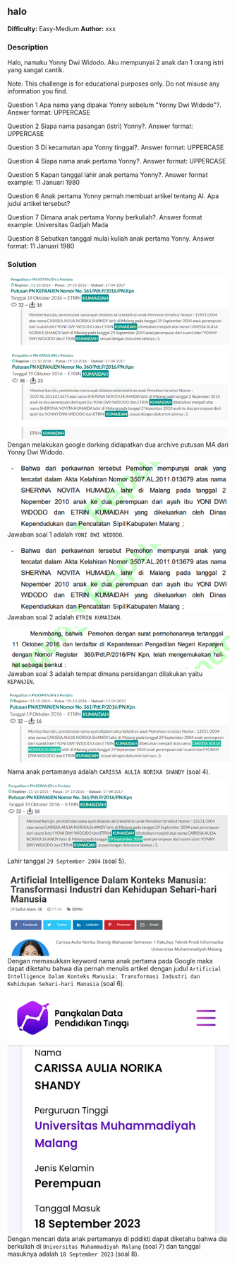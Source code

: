 ## halo
**Difficulty:** Easy-Medium
**Author:** xxx

### Description
Halo, namaku Yonny Dwi Widodo. Aku mempunyai 2 anak dan 1 orang istri yang sangat cantik.

Note: This challenge is for educational purposes only. Do not misuse any information you find.

Question 1
Apa nama yang dipakai Yonny sebelum "Yonny Dwi Widodo"?. Answer format: UPPERCASE

Question 2
Siapa nama pasangan (istri) Yonny?. Answer format: UPPERCASE

Question 3
Di kecamatan apa Yonny tinggal?. Answer format: UPPERCASE

Question 4
Siapa nama anak pertama Yonny?. Answer format: UPPERCASE

Question 5
Kapan tanggal lahir anak pertama Yonny?. Answer format example: 11 Januari 1980

Question 6
Anak pertama Yonny pernah membuat artikel tentang AI. Apa judul artikel tersebut?

Question 7
Dimana anak pertama Yonny berkuliah?. Answer format example: Universitas Gadjah Mada

Question 8
Sebutkan tanggal mulai kuliah anak pertama Yonny. Answer format: 11 Januari 1980

### Solution
![alt text](image.png)
![alt text](image-1.png)
Dengan melakukan google dorking didapatkan dua archive putusan MA dari Yonny Dwi Widodo.

![alt text](image-2.png)
Jawaban soal 1 adalah `YONI DWI WIDODO`.

![alt text](image-3.png)
Jawaban soal 2 adalah `ETRIN KUMAIDAH`.

![alt text](image-4.png)
Jawaban soal 3 adalah tempat dimana persidangan dilakukan yaitu `KEPANJEN`.

![alt text](image-5.png)
Nama anak pertamanya adalah `CARISSA AULIA NORIKA SHANDY` (soal 4).

![alt text](image-6.png)
Lahir tanggal `29 September 2004` (soal 5).

![alt text](image-7.png)
Dengan memasukkan keyword nama anak pertama pada Google maka dapat diketahu bahwa dia pernah menulis artikel dengan judul `Artificial Intelligence Dalam Konteks Manusia: Transformasi Industri dan Kehidupan Sehari-hari Manusia` (soal 6).

![alt text](img.jpg)
Dengan mencari data anak pertamanya di pddikti dapat diketahu bahwa dia berkuliah di `Universitas Muhammadiyah Malang` (soal 7) dan tanggal masuknya adalah `18 September 2023` (soal 8).
